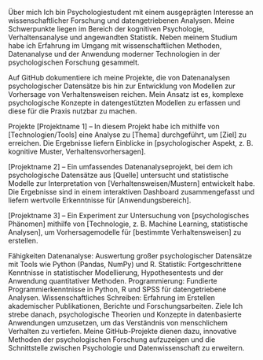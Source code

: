 Über mich
Ich bin Psychologiestudent mit einem ausgeprägten Interesse an wissenschaftlicher Forschung und datengetriebenen Analysen. Meine Schwerpunkte liegen im Bereich der kognitiven Psychologie, Verhaltensanalyse und angewandten Statistik. Neben meinem Studium habe ich Erfahrung im Umgang mit wissenschaftlichen Methoden, Datenanalyse und der Anwendung moderner Technologien in der psychologischen Forschung gesammelt.

Auf GitHub dokumentiere ich meine Projekte, die von Datenanalysen psychologischer Datensätze bis hin zur Entwicklung von Modellen zur Vorhersage von Verhaltensweisen reichen. Mein Ansatz ist es, komplexe psychologische Konzepte in datengestützten Modellen zu erfassen und diese für die Praxis nutzbar zu machen.

Projekte
[Projektname 1] – In diesem Projekt habe ich mithilfe von [Technologien/Tools] eine Analyse zu [Thema] durchgeführt, um [Ziel] zu erreichen. Die Ergebnisse liefern Einblicke in [psychologischer Aspekt, z. B. kognitive Muster, Verhaltensvorhersagen].

[Projektname 2] – Ein umfassendes Datenanalyseprojekt, bei dem ich psychologische Datensätze aus [Quelle] untersucht und statistische Modelle zur Interpretation von [Verhaltensweisen/Mustern] entwickelt habe. Die Ergebnisse sind in einem interaktiven Dashboard zusammengefasst und liefern wertvolle Erkenntnisse für [Anwendungsbereich].

[Projektname 3] – Ein Experiment zur Untersuchung von [psychologisches Phänomen] mithilfe von [Technologie, z. B. Machine Learning, statistische Analysen], um Vorhersagemodelle für [bestimmte Verhaltensweisen] zu erstellen.

Fähigkeiten
Datenanalyse: Auswertung großer psychologischer Datensätze mit Tools wie Python (Pandas, NumPy) und R.
Statistik: Fortgeschrittene Kenntnisse in statistischer Modellierung, Hypothesentests und der Anwendung quantitativer Methoden.
Programmierung: Fundierte Programmierkenntnisse in Python, R und SPSS für datengetriebene Analysen.
Wissenschaftliches Schreiben: Erfahrung im Erstellen akademischer Publikationen, Berichte und Forschungsarbeiten.
Ziele
Ich strebe danach, psychologische Theorien und Konzepte in datenbasierte Anwendungen umzusetzen, um das Verständnis von menschlichem Verhalten zu vertiefen. Meine GitHub-Projekte dienen dazu, innovative Methoden der psychologischen Forschung aufzuzeigen und die Schnittstelle zwischen Psychologie und Datenwissenschaft zu erweitern.
